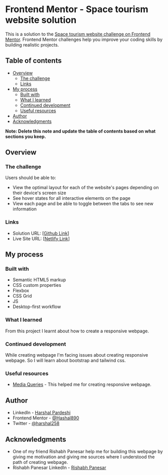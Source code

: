 # Frontend Mentor - Space tourism website solution

This is a solution to the [Space tourism website challenge on Frontend Mentor](https://www.frontendmentor.io/challenges/space-tourism-multipage-website-gRWj1URZ3). Frontend Mentor challenges help you improve your coding skills by building realistic projects. 

## Table of contents

- [Overview](#overview)
  - [The challenge](#the-challenge)
  - [Links](#links)
- [My process](#my-process)
  - [Built with](#built-with)
  - [What I learned](#what-i-learned)
  - [Continued development](#continued-development)
  - [Useful resources](#useful-resources)
- [Author](#author)
- [Acknowledgments](#acknowledgments)

**Note: Delete this note and update the table of contents based on what sections you keep.**

## Overview

### The challenge

Users should be able to:

- View the optimal layout for each of the website's pages depending on their device's screen size
- See hover states for all interactive elements on the page
- View each page and be able to toggle between the tabs to see new information

### Links

- Solution URL: [[Github Link](https://github.com/Hashal890/Space-tourism-website)]
- Live Site URL: [[Netlify Link](https://space-tourism-123.netlify.app/)]

## My process

### Built with

- Semantic HTML5 markup
- CSS custom properties
- Flexbox
- CSS Grid
- JS
- Desktop-first workflow

### What I learned

From this project I learnt about how to create a responsive webpage.

### Continued development

While creating webpage I'm facing issues about creating responsive webpage. So I will learn about bootstrap and tailwind css.

### Useful resources

- [Media Queries](https://developer.mozilla.org/en-US/docs/Web/CSS/Media_Queries/Using_media_queries) - This helped me for creating responsive webpage.

## Author

- LinkedIn - [Harshal Pardeshi](www.linkedin.com/in/HarshalPardeshi)
- Frontend Mentor - [@Hashal890](https://www.frontendmentor.io/profile/Hashal890)
- Twitter - [@harshal258](https://twitter.com/harshal258)

## Acknowledgments

- One of my friend Rishabh Panesar help me for building this webpage by giving me motivation and giving me sources where I understood the path of creating webpage.
- Rishabh Panesar LinkedIn - [Rishabh Panesar](https://www.linkedin.com/in/rishabh-panesar/)
